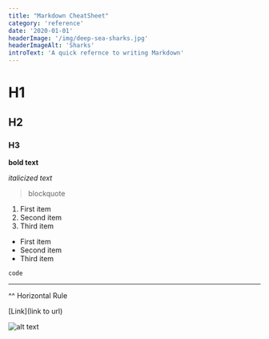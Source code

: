```yaml
---
title: "Markdown CheatSheet"
category: 'reference'
date: '2020-01-01'
headerImage: '/img/deep-sea-sharks.jpg'
headerImageAlt: 'Sharks'
introText: 'A quick refernce to writing Markdown'
---
```

# H1
## H2
### H3
**bold text**

*italicized text*
> blockquote
1. First item
2. Second item
3. Third item
- First item
- Second item
- Third item

`code`

---
^^ Horizontal Rule

[Link](link to url)

![alt text](image.jpg)